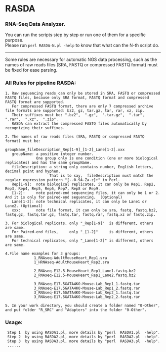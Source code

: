 
# RASDA
### RNA-Seq Data Analyzer.

You can run the scripts step by step or run one of them for a specific purpose.                  
Please run `perl RASDA-N.pl -help` to know that what can the N-th script do.                         


_____________________________________________________________________________________________________________________________
Some rules are necessary for automatic NGS data processing, such as the names of raw reads files (SRA, FASTQ or compressed FASTQ format) must be fixed for ease parsing. 

### All Rules for pipeline RASDA:
    1. Raw sequencing reads can only be stored in SRA, FASTQ or compressed FASTQ files, because only SRA format, FASTQ format and compressed FASTQ format are supported. 
       For compressed FASTQ format, there are only 7 compressed archive file formats are supported: bz2, gz, tar.gz, tar, rar, xz, zip. 
       Their suffixes must be: ".bz2",  ".gz",  ".tar.gz",  ".tar",  ".rar",  ".xz",  ".zip".
       RASDA can extract the compressed FASTQ files automatically by recognizing their suffixes.

    2. The names of raw reads files (SRA, FASTQ or compressed FASTQ format) must be: 
                                                                              groupName_fileDescription_Rep[1-9]_[1-2]_Lane[1-2].xxx 
       groupName: a positive integer number. 
                  One group only is one condition (one or more biological replicates) and has the same groupName.              
       fileDescription: a string only contains number, English letters, decimal point and hyphen.
                        That is to say,  fileDescription must match the regular expression pattern "[-.0-9A-Za-z]+" in Perl.
       Rep[1-9]:  note biological replicates, it can only be Rep1, Rep2, Rep3, Rep4, Rep5, Rep6, Rep7, Rep8 or Rep9.
       [1-2]:     note paired-end sequencing files, it can only be 1 or 2. And it is only for paired-end sequencing.  (Optional)
       Lane[1-2]: note technical replicates, it can only be Lane1 or Lane2. (Optional)
       xxx:       note file format, it can only be sra, fastq, fastq.bz2, fastq.gz, fastq.tar.gz, fastq.tar, fastq.rar, fastq.xz or fastq.zip.   

    3. For biological replicats, only "_Rep[1-9]"  is different, others are same.
       For Paired-end files,     only "_[1-2]"     is different, others are same.
       For technical replicates, only "_Lane[1-2]" is different, others are same.

    4.File name examples for 3 groups:
                 1_RNAseq-AdultMouseHeart_Rep1.sra
                 1_HRNAseq-AdultMouseHeart_Rep2.sra

                 2_RNAseq-E12.5-MouseHeart_Rep1_Lane1.fastq.bz2
                 2_RNAseq-E12.5-MouseHeart_Rep1_Lane2.fastq.bz2

                 3_RNAseq-E17.5GATA4KO-Mouse-Lab_Rep1_1.fastq.tar
                 3_RNAseq-E17.5GATA4KO-Mouse-Lab_Rep1_2.fastq.rar
                 3_RNAseq-E17.5GATA4KO-Mouse-Lab_Rep2_1.fastq.tar
                 3_RNAseq-E17.5GATA4KO-Mouse-Lab_Rep2_2.fastq.rar

    5. In your work directory, you should create a folder named "0-Other", and put folder "R_SRC" and "Adapters" into the folder "0-Other".  


### Usage:                       
     Step 1  by using RASDA1.pl, more details by "perl  RASDA1.pl  -help".                      
     Step 2  by using RASDA2.pl, more details by "perl  RASDA2.pl  -help".                       
     Step 3  by using RASDA3.pl, more details by "perl  RASDA3.pl  -help".                                  
     ......
